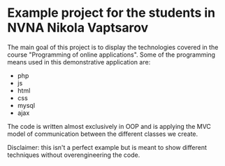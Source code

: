 # Example project for the students in NVNA Nikola Vaptsarov

The main goal of this project is to display the technologies covered in the course "Programming of online applications". 
Some of the programming means used in this demonstrative application are:
- php
- js
- html
- css
- mysql
- ajax

The code is written almost exclusively in OOP and is applying the MVC model of communication between the different classes we create.

Disclaimer: this isn't a perfect example but is meant to show different techniques without overengineering the code.
